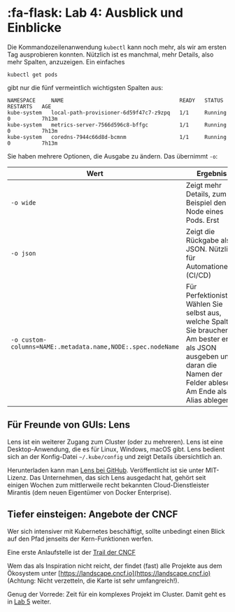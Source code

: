 # :fa-flask: Lab 4: Ausblick und Einblicke

Die Kommandozeilenanwendung `kubectl` kann noch mehr, als wir am ersten Tag ausprobieren konnten. Nützlich ist es manchmal, mehr Details, also mehr Spalten, anzuzeigen. Ein einfaches

```
kubectl get pods
```

gibt nur die fünf vermeintlich wichtigsten Spalten aus:

```
NAMESPACE     NAME                                     READY   STATUS    RESTARTS   AGE
kube-system   local-path-provisioner-6d59f47c7-z9zpq   1/1     Running   0          7h13m
kube-system   metrics-server-7566d596c8-bffgc          1/1     Running   0          7h13m
kube-system   coredns-7944c66d8d-bcmnm                 1/1     Running   0          7h13m
```

Sie haben mehrere Optionen, die Ausgabe zu ändern. Das übernimmt `-o`:

| Wert | Ergebnis |
|---|---|
|`-o wide`| Zeigt mehr Details, zum Beispiel den Node eines Pods. Erst|
|`-o json`| Zeigt die Rückgabe als JSON. Nützlich für Automationen (CI/CD)|
|`-o custom-columns=NAME:.metadata.name,NODE:.spec.nodeName`| Für Perfektionisten: Wählen Sie selbst aus, welche Spalten Sie brauchen. Am bester erst als JSON ausgeben und daran die Namen der Felder ablesen. Am Ende als Alias ablegen.|

## Für Freunde von GUIs: Lens

Lens ist ein weiterer Zugang zum Cluster (oder zu mehreren). Lens ist eine Desktop-Anwendung, die es für Linux, Windows, macOS gibt. Lens bedient sich an der Konfig-Datei `~/.kube/config` und zeigt Details übersichtlich an.

Herunterladen kann man [Lens bei GitHub](https://github.com/lensapp/lens/releases/tag/v3.5.3). Veröffentlicht ist sie unter MIT-Lizenz. Das Unternehmen, das sich Lens ausgedacht hat, gehört seit einigen Wochen zum mittlerweile recht bekannten Cloud-Dienstleister Mirantis (dem neuen Eigentümer von Docker Enterprise).

## Tiefer einsteigen: Angebote der CNCF

Wer sich intensiver mit Kubernetes beschäftigt, sollte unbedingt einen Blick auf den Pfad jenseits der Kern-Funktionen werfen.

Eine erste Anlaufstelle ist der [Trail der CNCF](https://raw.githubusercontent.com/cncf/trailmap/master/CNCF_TrailMap_latest.png)

Wem das als Inspiration nicht reicht, der findet (fast) alle Projekte aus dem Ökosystem unter [https://landscape.cncf.io](https://landscape.cncf.io) (Achtung: Nicht verzetteln, die Karte ist sehr umfangreich!).

Genug der Vorrede: Zeit für ein komplexes Projekt im Cluster. Damit geht es in [Lab 5](../lab5) weiter.